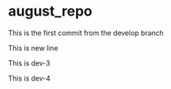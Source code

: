 # august_repo

This is the first commit from the develop branch

This is new line

This is dev-3

This is dev-4